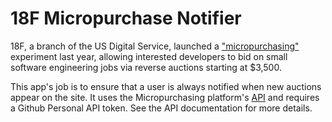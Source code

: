 # 18F Micropurchase Notifier

18F, a branch of the US Digital Service, launched a ["micropurchasing"](https://18f.gsa.gov/2015/10/13/open-source-micropurchasing/) experiment last year,
allowing interested developers to bid on small software engineering jobs via reverse auctions starting at $3,500.

This app's job is to ensure that a user is always notified when new auctions appear on the site. It uses the Micropurchasing platform's
[API](https://micropurchase.18f.gov/api) and requires a Github Personal API token. See the API documentation for more details.


